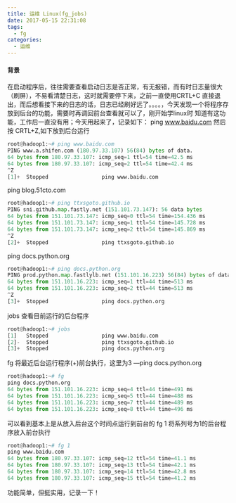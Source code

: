```yaml
---
title: 运维 Linux(fg_jobs)
date: 2017-05-15 22:31:08
tags:
  - fg
categories:
  - 运维
---
```

#### 背景
在启动程序后，往往需要查看启动日志是否正常，有无报错，而有时日志量很大（刷屏），不易看清楚日志，这时就需要停下来，之前一直使用CRTL+C 直接退出，而后想看接下来的日志的话，日志已经刷好远了。。。。，今天发现一个将程序存放到后台的功能，需要时再调回前台查看就可以了，刚开始学linux时 知道有这功能，工作后一直没有用；今天用起来了，记录如下：
ping www.baidu.com  然后按 CRTL+Z,如下放到后台运行 
```python
root@hadoop1:~# ping www.baidu.com
PING www.a.shifen.com (180.97.33.107) 56(84) bytes of data.
64 bytes from 180.97.33.107: icmp_seq=1 ttl=54 time=42.5 ms
64 bytes from 180.97.33.107: icmp_seq=2 ttl=54 time=42.4 ms
^Z
[1]+  Stopped                 ping www.baidu.com
```
ping blog.51cto.com 
```python
root@hadoop1:~# ping ttxsgoto.github.io
PING sni.github.map.fastly.net (151.101.73.147): 56 data bytes
64 bytes from 151.101.73.147: icmp_seq=0 ttl=54 time=154.436 ms
64 bytes from 151.101.73.147: icmp_seq=1 ttl=54 time=145.728 ms
64 bytes from 151.101.73.147: icmp_seq=2 ttl=54 time=145.869 ms
^Z
[2]+  Stopped                 ping ttxsgoto.github.io
```
ping docs.python.org
```python
root@hadoop1:~# ping docs.python.org
PING prod.python.map.fastlylb.net (151.101.16.223) 56(84) bytes of data.
64 bytes from 151.101.16.223: icmp_seq=1 ttl=44 time=513 ms
64 bytes from 151.101.16.223: icmp_seq=2 ttl=44 time=513 ms
^Z
[3]+  Stopped                 ping docs.python.org
```
jobs 查看目前运行的后台程序
```python
root@hadoop1:~# jobs 
[1]   Stopped                 ping www.baidu.com
[2]-  Stopped                 ping ttxsgoto.github.io
[3]+  Stopped                 ping docs.python.org
```
fg 将最近后台运行程序(+)前台执行，这里为3 —ping docs.python.org
```python
root@hadoop1:~# fg 
ping docs.python.org
64 bytes from 151.101.16.223: icmp_seq=4 ttl=44 time=491 ms
64 bytes from 151.101.16.223: icmp_seq=5 ttl=44 time=488 ms
64 bytes from 151.101.16.223: icmp_seq=7 ttl=44 time=489 ms
64 bytes from 151.101.16.223: icmp_seq=8 ttl=44 time=496 ms
```
可以看到基本上是从放入后台这个时间点运行到前台的
fg 1  将系列号为1的后台程序放入前台执行
```python
root@hadoop1:~# fg 1
ping www.baidu.com
64 bytes from 180.97.33.107: icmp_seq=12 ttl=54 time=41.1 ms
64 bytes from 180.97.33.107: icmp_seq=13 ttl=54 time=42.1 ms
64 bytes from 180.97.33.107: icmp_seq=14 ttl=54 time=42.8 ms
64 bytes from 180.97.33.107: icmp_seq=15 ttl=54 time=41.2 ms
```
功能简单，但挺实用，记录一下！
